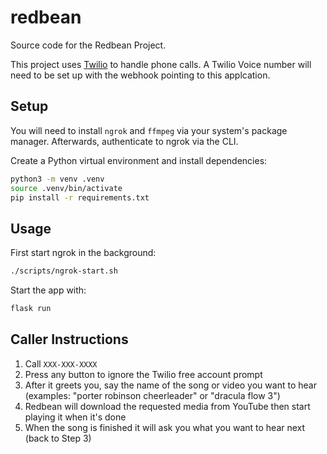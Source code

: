 # redbean

Source code for the Redbean Project.

This project uses [Twilio](https://www.twilio.com/en-us) to handle phone calls. A Twilio Voice number will need to be set up with the webhook pointing to this applcation.

## Setup

You will need to install `ngrok` and `ffmpeg` via your system's package manager. Afterwards, authenticate to ngrok via the CLI.

Create a Python virtual environment and install dependencies:

```bash
python3 -m venv .venv
source .venv/bin/activate
pip install -r requirements.txt
```

## Usage

First start ngrok in the background:

```bash
./scripts/ngrok-start.sh
```

Start the app with:

```bash
flask run
```

## Caller Instructions
1. Call `XXX-XXX-XXXX`
2. Press any button to ignore the Twilio free account prompt
3. After it greets you, say the name of the song or video you want to hear (examples: "porter robinson cheerleader" or "dracula flow 3")
4. Redbean will download the requested media from YouTube then start playing it when it's done
5. When the song is finished it will ask you what you want to hear next (back to Step 3)
